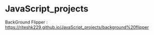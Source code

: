 ﻿# JavaScript_projects
BackGround Flipper : https://riteshk229.github.io/JavaScript_projects/background%20flipper
